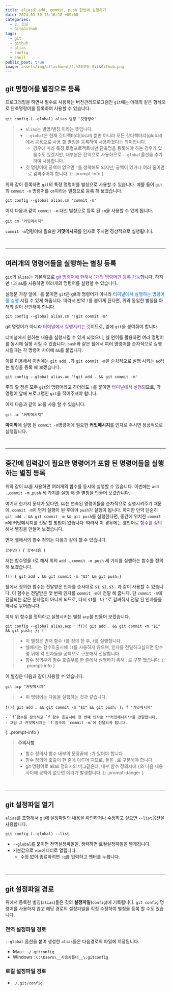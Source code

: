 ```yaml
---
title: alias로 add, commit, push 한번에 실행하기
date: 2024-03-30 13:16:18 +09:00
categories:
  - 2. 코딩
  - Git&Github
tags:
  - git
  - github
  - alias
  - config
  - shell
public_post: true
image: assets/img/attachment/2.%20코딩-Git&Github.png
---
```

## git 명령어를 별칭으로 등록
프로그래밍을 하면서 필수로 사용하는 버전관리프로그램인 `git`에는 아래와 같은 형식으로 단축명령어를 등록하여 사용할 수 있습니다.
```shell
git config (--global) alias.별칭 '깃명령어'
```
> - `alias`는 별명/별칭 이라는 뜻입니다.
>- `--global`은 현재 깃디렉터리(local) 뿐만 아니라 모든 깃디렉터리(global)에서 공용으로 사용 할 별칭을 등록하여 사용하겠다는 의미입니다.
>	- 경우에 따라 특정 로컬프로젝트에만 단축명을 등록해야 하는 경우가 있을수도 있겠지만, 대부분은 전역으로 사용하므로 `--global`옵션을 추가하여 사용합니다.
>- 깃 명령어에 공백이 없으면 `'`를 생략해도 되지만, 공백이 있거나 여러 줄이면 `'`로 감싸주어야 합니다.
{: .prompt-info }

위와 같이 등록하면 `git`의 특정 명령어를 별칭으로 사용할 수 있습니다.
예를 들어 `git`의 `commit -m` 명령어를 `cm`이라는 별칭으로 등록 해 보겠습니다.
```shell
git config --global alias.cm 'commit -m'
```
이제 다음과 같이 `commit -m` 대신 별칭으로 등록 된 `cm`을 사용할 수 있게 됩니다.
```shell
git cm "커밋메시지"
```
`commit -m`명령어에 필요한 **커밋메시지**를 인자로 주시면 정상적으로 실행됩니다.


<br>
<hr>

## 여러개의 명령어들을 실행하는 별칭 등록
`git`의 `alias`는 기본적으로 <font color="#7030a0">git 명령어에 한해서 1개의 명령어만 등록 가능</font>합니다.
하지만 `!`과 `&&`를 사용하면 여러개의 명령어를 실행할 수 있습니다.

실행문 가장 앞에 `!`를 붙이면 `git`은 git의 명령어가 아니라 <font color="#0070c0">터미널에서 실행하는 명령어를 실행</font> 시킬 수 있게 해줍니다. 따라서 만약 `!`를 붙이게 된다면, 위와 동일한 별칭을 아래와 같이 선언해야 합니다.
```shell
git config --global alias.cm '!git commit -m'
```
git 명령어가 아니라 <font color="#7030a0">터미널에서 실행시키는 것</font>이므로, 앞에 `git`을 붙여줘야 합니다.

터미널에서 원하는 내용을 실행시킬 수 있게 되었으니, 쉘 언어를 활용하면 여러 명령어를 동시에 실행 시킬 수 있습니다.
`bash`와 같은 쉘에서 여러 명령어를 순차적으로 실행시킬때는 각 명령어 사이에 `&&`를 붙입니다.

이를 이용해서 이번에는 `git add .`과 `git commit -m`을 순차적으로 실행 시키는 `ac`라는 별칭을 등록 해 보겠습니다.
```shell
git config --global alias.ac '!git add . && git commit -m'
```
주의 할 점은 모두 `git`의 명령어라고 하더라도 `!`를 붙이면 <font color="#7030a0">터미널에서 실행</font>되므로, 각 명령어 앞에 프로그램인 `git`을 적어주셔야 합니다.

이제 다음과 같이 `ac`를 사용 할 수 있습니다.
```shell
git ac "커밋메시지"
```
**마지막**에 실행 된 `commit -m`명령어에 필요한 **커밋메시지**를 인자로 주시면 정상적으로 실행됩니다.


<br>
<hr>

## 중간에 입력값이 필요한 명령어가 포함 된 명령어들을 실행하는 별칭 등록
위와 같이 `&&`를 사용하면 여러개의 함수를 동시에 실행할 수 있습니다. 
이번에는 `add .`,`commit -m`  ,`push` 세 가지를 실행 해 줄 별칭을 만들어 보겠습니다.

여기서 한가지 문제가 있다면, `&&`는 연속된 명령어들을 순차적으로 실행시켜주기 때문에, `commit -m`이 먼저 실행이 된 후에야 `push`가 실행이 됩니다. 하지만 만약 단순히 `git add . && git commit -m && git push`를 실행한다면, 중간에 위치한 `commit -m`에 커밋메시지를 전달 할 방법이 없습니다.
따라서 이 경우에는 쉘언어로 <font color="#7030a0">함수를 정의</font>해서 별칭을 만들어 보겠습니다.

먼저 쉘에서의 함수 정의는 다음과 같이 할 수 있습니다.
```shell
함수명() { 함수내용 }
```
저는 함수명을 `f`로 해서 위의 `add .`,`commit -m`  ,`push` 세 가지를 실행하는 함수를 정의 해 보겠습니다.
```shell
f() { git add . && git commit -m "$1" && git push;}
```
쉘에서 정의한 함수는 전달받은 인자를 순서대로 `$1`, `$2`, `$3`.. 과 같이 사용할 수 있습니다.
이 함수는 전달받은 첫 번째 인자를 `commit -m`에 전달 해 줍니다.
단 `commit -m`에 전달되는 값은 문자열이 아니게 되므로, 다시 `$1`를 `'`나 `"`로 감싸줘서 전달 된 인자들을 하나로 묶어줍니다.


이제 위 함수를 정의하고 실행시키는 별칭 `acp`를 만들어 보겠습니다.
```shell
git config --global alias.acp '!f(){ git add . && git commit -m "$1" && git push; }; f'
```
> - 이 별칭은 먼저 함수 `f`를 정의 한 후, `f`를 실행합니다.
> - 쉘에서는 함수호출시에 `()`를 사용하지 않으며, 인자를 전달하고싶으면 함수명 뒤에 각 인자들을 공백으로 구분해서 전달합니다.
> - 함수 정의부와 함수 호출부를 한 줄에서 실행하기 위해 `;`로 구분 했습니다.
{: .prompt-info }

이 별칭은 다음과 같이 사용할 수 있습니다.
```shell
git acp "커밋메시지"
```
> - 위 명령어는 다음을 실행하는 것과 같습니다.
```shell
f(){ git add . && git commit -m "$1" && git push; }; f "커밋메시지"
```
	- `f`함수를 정의하고 `f`함수 호출시에 첫 번째 인자로 **커밋메시지**를 전달합니다.
	- 그럼 그 커밋메시지는 `f`함수의 `commit -m`에 전달되게 됩니다.
{: .prompt-info }

> **주의사항**
> - 함수 정의시 함수 내부의 문장끝에 `;`가 있어야 합니다
> - 함수 정의와 호출이 한 줄에 이루어 지므로, 둘을 `;`로 구분해야 합니다
> - git 명령어로 alias 정의시의 버그같은데, 내부 함수 정의시에 `{`와 다음 내용 사이에 공백이 없으면 에러가 발생합니다.
{: .prompt-danger }

<br>
<hr>

## git 설정파일 열기

`alias`를 포함해서 git에 설정파일의 내용을 확인하거나 수정하고 싶으면 `--list`옵션을 사용합니다.
```shell
git config (--global) --list
```
- `--global`를 붙이면 전역설정파일을, 생략하면 로컬설정파일을 열게됩니다.
- 기본값으로 `vim`에디터로 열립니다.
	- 수정 없이 종료하려면 `:q`를 입력하고 엔터를 누릅니다.

<br>
<hr>

## git 설정파일 경로
위에서 등록한 별칭(`alias`)들은 깃의 **설정파일**(`config`)에 기록됩니다.
`git config` 명령어를 사용하지 않고 해당 경로의 설정파일을 직접 수정하여 별칭을 등록 할 수도 있습니다.

### 전역 설정파일 경로
`--global` 옵션을 붙여 생성한 `alias`들은 다음경로의 파일에 저장됩니다.
- Mac :` ~/.gitconfig`
- Windows : `C:\Users\__사용자폴더__\.gitconfig`

### 로컬 설정파일 경로
- `./.git/config`

